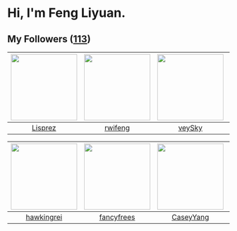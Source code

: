 # Hi, I'm Feng Liyuan.

## My Followers ([113](https://github.com/SunRunAway?tab=followers))

| <img src="https://avatars.githubusercontent.com/u/14808551?v=4" width="150" height="150" /> | <img src="https://avatars.githubusercontent.com/u/1814146?v=4" width="150" height="150" /> | <img src="https://avatars.githubusercontent.com/u/3190043?v=4" width="150" height="150" /> | <img src="https://avatars.githubusercontent.com/u/552936?v=4" width="150" height="150" /> |
| :-----------------------------------------------------------------------------------------: | :----------------------------------------------------------------------------------------: | :----------------------------------------------------------------------------------------: | :---------------------------------------------------------------------------------------: |
|                            [Lisprez](https://github.com/Lisprez)                            |                            [rwifeng](https://github.com/rwifeng)                           |                             [veySky](https://github.com/veySky)                            |                           [mbautin](https://github.com/mbautin)                           |

| <img src="https://avatars.githubusercontent.com/u/3427324?v=4" width="150" height="150" /> | <img src="https://avatars.githubusercontent.com/u/3293915?v=4" width="150" height="150" /> | <img src="https://avatars.githubusercontent.com/u/2445114?v=4" width="150" height="150" /> | <img src="https://avatars.githubusercontent.com/u/1907938?v=4" width="150" height="150" /> |
| :----------------------------------------------------------------------------------------: | :----------------------------------------------------------------------------------------: | :----------------------------------------------------------------------------------------: | :----------------------------------------------------------------------------------------: |
|                         [hawkingrei](https://github.com/hawkingrei)                        |                         [fancyfrees](https://github.com/fancyfrees)                        |                          [CaseyYang](https://github.com/CaseyYang)                         |                             [pingyu](https://github.com/pingyu)                            |